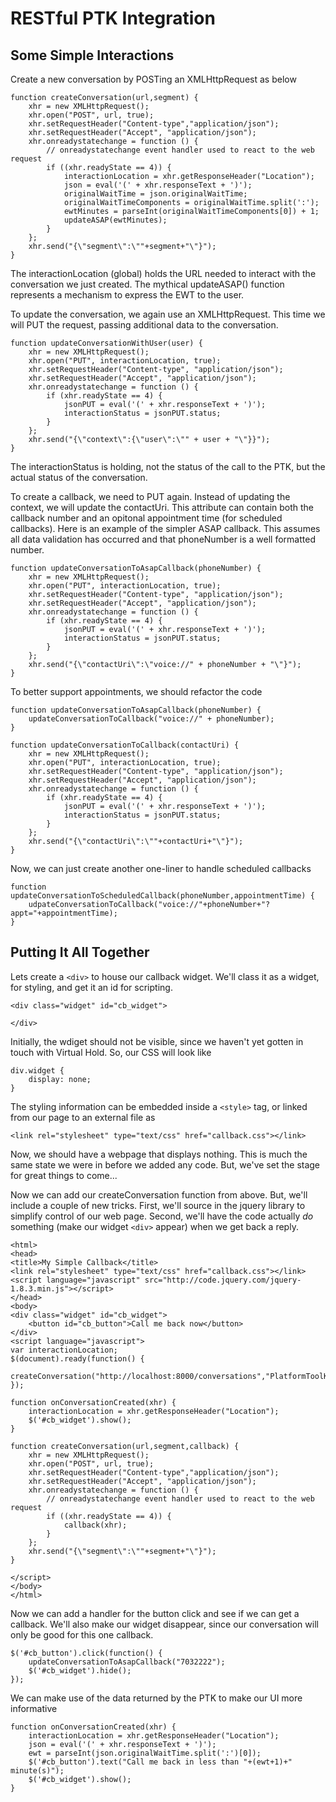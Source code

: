 # RESTful PTK Integration

## Some Simple Interactions

Create a new conversation by POSTing an XMLHttpRequest as below

	function createConversation(url,segment) {
		xhr = new XMLHttpRequest();
		xhr.open("POST", url, true);
		xhr.setRequestHeader("Content-type","application/json");
		xhr.setRequestHeader("Accept", "application/json");
		xhr.onreadystatechange = function () {
			// onreadystatechange event handler used to react to the web request
			if ((xhr.readyState == 4)) {
				interactionLocation = xhr.getResponseHeader("Location");
				json = eval('(' + xhr.responseText + ')');
				originalWaitTime = json.originalWaitTime;
				originalWaitTimeComponents = originalWaitTime.split(':');
				ewtMinutes = parseInt(originalWaitTimeComponents[0]) + 1;
				updateASAP(ewtMinutes);
			}
		};
		xhr.send("{\"segment\":\""+segment+"\"}");
	}

The interactionLocation (global) holds the URL needed to interact with the conversation we just created. The mythical updateASAP() function represents a mechanism to express the EWT to the user.

To update the conversation, we again use an XMLHttpRequest. This time we will PUT the request, passing additional data to the conversation.

	function updateConversationWithUser(user) {
		xhr = new XMLHttpRequest();
		xhr.open("PUT", interactionLocation, true);
		xhr.setRequestHeader("Content-type", "application/json");
		xhr.setRequestHeader("Accept", "application/json");
		xhr.onreadystatechange = function () {
			if (xhr.readyState == 4) {
				jsonPUT = eval('(' + xhr.responseText + ')');
				interactionStatus = jsonPUT.status;
			}
		};
		xhr.send("{\"context\":{\"user\":\"" + user + "\"}}");
	}

The interactionStatus is holding, not the status of the call to the PTK, but the actual status of the conversation.

To create a callback, we need to PUT again. Instead of updating the context, we will update the contactUri. This attribute can contain both the callback number and an opitonal appointment time (for scheduled callbacks). Here is an example of the simpler ASAP callback. This assumes all data validation has occurred and that phoneNumber is a well formatted number.

	function updateConversationToAsapCallback(phoneNumber) {
		xhr = new XMLHttpRequest();
		xhr.open("PUT", interactionLocation, true);
		xhr.setRequestHeader("Content-type", "application/json");
		xhr.setRequestHeader("Accept", "application/json");
		xhr.onreadystatechange = function () {
			if (xhr.readyState == 4) {
				jsonPUT = eval('(' + xhr.responseText + ')');
				interactionStatus = jsonPUT.status;
			}
		};
		xhr.send("{\"contactUri\":\"voice://" + phoneNumber + "\"}");
	}

To better support appointments, we should refactor the code

	function updateConversationToAsapCallback(phoneNumber) {
		updateConversationToCallback("voice://" + phoneNumber);
	}

	function updateConversationToCallback(contactUri) {
		xhr = new XMLHttpRequest();
		xhr.open("PUT", interactionLocation, true);
		xhr.setRequestHeader("Content-type", "application/json");
		xhr.setRequestHeader("Accept", "application/json");
		xhr.onreadystatechange = function () {
			if (xhr.readyState == 4) {
				jsonPUT = eval('(' + xhr.responseText + ')');
				interactionStatus = jsonPUT.status;
			}
		};
		xhr.send("{\"contactUri\":\""+contactUri+"\"}");
	}

Now, we can just create another one-liner to handle scheduled callbacks

	function updateConversationToScheduledCallback(phoneNumber,appointmentTime) {
		udpateConversationToCallback("voice://"+phoneNumber+"?appt="+appointmentTime);
	}

## Putting It All Together

Lets create a `<div>` to house our callback widget. We'll class it as a widget, for styling, and get it an id for scripting.

	<div class="widget" id="cb_widget">

	</div>

Initially, the wdiget should not be visible, since we haven't yet gotten in touch with Virtual Hold. So, our CSS will look like

	div.widget {
		display: none;
	}

The styling information can be embedded inside  a `<style>` tag, or linked from our page to an external file as

	<link rel="stylesheet" type="text/css" href="callback.css"></link>

Now, we should have a webpage that displays nothing. This is much the same state we were in before we added any code. But, we've set the stage for great things to come...

Now we can add our createConversation function from above. But, we'll include a couple of new tricks. First, we'll source in the jquery library to simplify control of our web page. Second, we'll have the code actually *do* something (make our widget `<div>` appear) when we get back a reply.

	<html>
	<head>
	<title>My Simple Callback</title>
	<link rel="stylesheet" type="text/css" href="callback.css"></link>
	<script language="javascript" src="http://code.jquery.com/jquery-1.8.3.min.js"></script>
	</head>
	<body>
	<div class="widget" id="cb_widget">
		<button id="cb_button">Call me back now</button>
	</div>
	<script language="javascript">
	var interactionLocation;
	$(document).ready(function() {
		createConversation("http://localhost:8000/conversations","PlatformToolKit",onConversationCreated);
	});

	function onConversationCreated(xhr) {
		interactionLocation = xhr.getResponseHeader("Location");
		$('#cb_widget').show();
	}

	function createConversation(url,segment,callback) {
		xhr = new XMLHttpRequest();
		xhr.open("POST", url, true);
		xhr.setRequestHeader("Content-type","application/json");
		xhr.setRequestHeader("Accept", "application/json");
		xhr.onreadystatechange = function () {
			// onreadystatechange event handler used to react to the web request
			if ((xhr.readyState == 4)) {
				callback(xhr);
			}
		};
		xhr.send("{\"segment\":\""+segment+"\"}");
	}

	</script>
	</body>
	</html>

Now we can add a handler for the button click and see if we can get a callback. We'll also make our widget disappear, since our conversation will only be good for this one callback.

	$('#cb_button').click(function() {
		updateConversationToAsapCallback("7032222");
		$('#cb_widget').hide();
	});

We can make use of the data returned by the PTK to make our UI more informative

	function onConversationCreated(xhr) {
		interactionLocation = xhr.getResponseHeader("Location");
		json = eval('(' + xhr.responseText + ')');
		ewt = parseInt(json.originalWaitTime.split(':')[0]);
		$('#cb_button').text("Call me back in less than "+(ewt+1)+" minute(s)");
		$('#cb_widget').show();
	}
